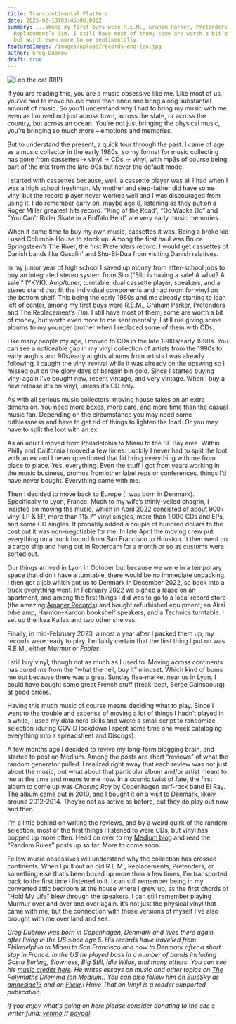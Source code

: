 ```yaml
---
title: Transcontinental Platters
date: 2025-02-13T03:46:00.000Z
summary: ...among my first buys were R.E.M., Graham Parker, Pretenders and The
  Replacement’s Tim. I still have most of them; some are worth a bit of money,
  but worth even more to me sentimentally.
featuredImage: /images/upload/records-and-leo.jpg
author: Greg Dubrow
draft: true
---
```

![Leo the cat (RIP)](/images/upload/records-and-leo.jpg)

If you are reading this, you are a music obsessive like me. Like most of us, you’ve had to move house more than once and bring along substantial amount of music. So you’ll understand why I had to bring my music with me even as I moved not just across town, across the state, or across the country, but across an ocean. You’re not just bringing the physical music, you’re bringing so much more – emotions and memories.

But to understand the present, a quick tour through the past. I came of age as a music collector in the early 1980s, so my format for music collecting has gone from cassettes -> vinyl -> CDs -> vinyl, with mp3s of course being part of the mix from the late-90s but never the default mode.

I started with cassettes because, well, a cassette player was all I had when I was a high school freshman. My mother and step-father did have some vinyl but the record player never worked well and I was discouraged from using it. I do remember early on, maybe age 8, listening as they put on a Roger Miller greatest hits record. ”King of the Road”, “Do Wacka Do” and “You Can’t Roller Skate in a Buffalo Herd” are very early music memories.

When it came time to buy my own music, cassettes it was. Being a broke kid I used Columbia House to stock up. Among the first haul was Bruce Springsteen’s The River, the first Pretenders record. I would get cassettes of Danish bands like Gasolin’ and Shu-Bi-Dua from visiting Danish relatives.

In my junior year of high school I saved up money from after-school jobs to buy an integrated stereo system from Silo (“Silo is having a sale! A what? A sale!” IYKYK). Amp/tuner, turntable, dual cassette player, speakers, and a stereo stand that fit the individual components and had room for vinyl on the bottom shelf. This being the early 1980s and me already starting to lean left of center, among my first buys were R.E.M., Graham Parker, Pretenders and The Replacement’s *Tim*. I still have most of them; some are worth a bit of money, but worth even more to me sentimentally. I still rue giving some albums to my younger brother when I replaced some of them with CDs.

Like many people my age, I moved to CDs in the late 1980s/early 1990s. You can see a noticeable gap in my vinyl collection of artists from the 1990s to early aughts and 90s/early aughts albums from artists I was already following. I caught the vinyl revival while it was already on the upswing so I missed out on the glory days of bargain bin gold. Since I started buying vinyl again I’ve bought new, recent vintage, and very vintage. When I buy a new release it's on vinyl, unless it’s CD only.

As with all serious music collectors, moving house takes on an extra dimension. You need more boxes, more care, and more time than the casual music fan. Depending on the circumstance you may need some ruthlessness and have to get rid of things to lighten the load. Or you may have to split the loot with an ex.

As an adult I moved from Philadelphia to Miami to the SF Bay area. Within Philly and California I moved a few times. Luckily I never had to split the loot with an ex and I never questioned that I’d bring everything with me from place to place. Yes, everything. Even the stuff I got from years working in the music business, promos from other label reps or conferences, things I’d have never bought. Everything came with me.

Then I decided to move back to Europe (I was born in Denmark). Specifically to Lyon, France. Much to my wife’s thinly-veiled chagrin, I insisted on moving the music, which in April 2022 consisted of about 900+ vinyl LP & EP, more than 115 7” vinyl singles, more than 1,000 CDs and EPs, and some CD singles. It probably added a couple of hundred dollars to the cost but it was non-negotiable for me. In late April the moving crew put everything on a truck bound from San Francisco to Houston. It then went on a cargo ship and hung out in Rotterdam for a month or so as customs were sorted out.

Our things arrived in Lyon in October but because we were in a temporary space that didn’t have a turntable, there would be no immediate unpacking. I then got a job which got us to Denmark in December 2022, so back into a truck everything went. In February 2022 we signed a lease on an apartment, and among the first things I did was to go to a local record store (the amazing [Amager Records](https://www.amagerrecords.dk/#/)) and bought refurbished equipment; an Akai tube amp, Harmon-Kardon bookshelf speakers, and a Technics turntable. I set up the Ikea Kallax and two other shelves.

Finally, in mid-February 2023, almost a year after I packed them up, my records were ready to play. I’m fairly certain that the first thing I put on was R.E.M., either *Murmur* or *Fables*.

I still buy vinyl, though not as much as I used to. Moving across continents has cured me from the “what the hell, buy it” mindset. Which kind of bums me out because there was a great Sunday flea-market near us in Lyon. I could have bought some great French stuff (freak-beat, Serge Gainsbourg) at good prices.

Having this much music of course means deciding what to play. Since I went to the trouble and expense of moving a lot of things I hadn’t played in a while, I used my data nerd skills and wrote a small script to randomize selection (during COVID lockdown I spent some time one week cataloging everything into a spreadsheet and Discogs).

A few months ago I decided to revive my long-form blogging brain, and started to post on Medium. Among the posts are short “reviews” of what the random generator pulled. I realized right away that each review was not just about the music, but what about that particular album and/or artist meant to me at the time and means to me now. In a cosmic twist of fate, the first album to come up was *Chasing Ray* by Copenhagen surf-rock band El Ray. The album came out in 2010, and I bought it on a visit to Denmark, likely around 2012-2014. They’re not as active as before, but they do play out now and then.

I’m a little behind on writing the reviews, and by a weird quirk of the random selection, most of the first things I listened to were CDs, but vinyl has popped up more often. Head on over to my [Medium blog](https://medium.com/the-polymaths-dilemma) and read the “Random Rules” posts up so far. More to come soon.

Fellow music obsessives will understand why the collection has crossed continents. When I pull out an old R.E.M., Replacements, Pretenders, or something else that’s been boxed up more than a few times, I’m transported back to the first time I listened to it. I can still remember being in my converted attic bedroom at the house where I grew up, as the first chords of “Hold My Life” blew through the speakers. I can still remember playing Murmur over and over and over again. It’s not just the physical vinyl that came with me, but the connection with those versions of myself I’ve also brought with me over land and sea.

*Greg Dubrow was born in Copenhagen, Denmark and lives there again after living in the US since age 5. His records have travelled from Philadelphia to Miami to San Francisco and now to Denmark after a short stay in France. In the US he played bass in a number of bands including Gosta Berling, Slowness, Big Still, Idle Wilds, and many others. You can see his [music credits here](https://www.discogs.com/artist/1980511-Greg-Dubrow). He writes essays on music and other topics on [The Polymaths Dilemma](https://medium.com/the-polymaths-dilemma) (on Medium). You can also follow him on BlueSky as [amnesiac13](https://bsky.app/profile/amnesiac13.bsky.social) and on [Flickr](https://www.flickr.com/photos/dannebrog/).I Have That on Vinyl is a reader supported publication.* 

*If you enjoy what's going on here please consider donating to the site's writer fund: [venmo](https://account.venmo.com/u/Michele-Catalano2659) // [paypal](https://www.paypal.com/paypalme/goingitaloneny?country.x=US&locale.x=en_US)*
